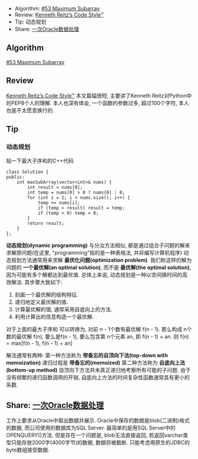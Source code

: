 - Algorithm: [#53 Maximum Subarray](https://www.jianshu.com/p/8cac126c5d0d)
- Review: [Kenneth Reitz’s Code Style™](http://t.cn/E5fV5SR)
- Tip: 动态规划
- Share: [一次Oracle数据处理](http://t.cn/EXDIPMX)

## Algorithm
[#53 Maximum Subarray](https://www.jianshu.com/p/8cac126c5d0d)

## Review
[Kenneth Reitz’s Code Style™](http://t.cn/E5fV5SR)
本文篇幅很短, 主要讲了Kenneth Reitz对Python中的PEP8个人的理解. 本人也深有体会, 一个函数的参数过多, 超过100个字符, 本人也是不太愿意换行的.

## Tip
### 动态规划
贴一下最大子序和的C++代码
```
class Solution {
public:
    int maxSubArray(vector<int>& nums) {
        int result = nums[0];
        int temp = nums[0] > 0 ? nums[0] : 0;
        for (int i = 1; i < nums.size(); i++) {
            temp += nums[i];
            if (temp > result) result = temp;
            if (temp < 0) temp = 0;
        }
        return result;
    }
};
```
__动态规划(dynamic programming)__ 与分治方法相似, 都是通过组合子问题的解来求解原问题(在这里, "programming"指的是一种表格法, 并非编写计算机程序)
动态规划方法通常用来求解 __最优化问题(optimization problem)__. 我们称这样的解为问题的 __一个最优解(an optimal solution)__, 而不是 __最优解(the optimal solution)__, 因为可能有多个解都达到最优值.
总体上来说, 动态规划是一种以空间换时间的高效解法.
其步骤大致如下:
1. 刻画一个最优解的结构特征.
2. 递归地定义最优解的值.
3. 计算最优解的值, 通常采用自底向上的方法.
4. 利用计算出的信息构造一个最优解.

对于上面的最大子序和
可以转换为, 对前 n - 1个数有最优解 f(n - 1). 那么构成 n个数的最优解 f(n), 要么是f(n - 1), 要么包含第 n个元素 an, 即 f(n - 1) + an.
则 f(n) = max[f(n - 1), f(n - 1) + an]

解法通常有两种:
第一种方法称为 __带备忘的自顶向下法(top-down with memoization)__
递归过程是 __带备忘的(memoized)__
第二种方法称为 __自底向上法(bottom-up method)__
自顶向下方法并未真正递归地考察所有可能的子问题. 由于没有频繁的递归函数调用的开销, 自底向上方法的时间复杂性函数通常具有更小的系数.

## Share: [一次Oracle数据处理](http://t.cn/EXDIPMX)
工作上要求从Oracle中取出数据并展示. Oracle中保存的数据是blob(二进制)格式的数据, 而公司使用的数据库为SQL Server. 最简单的是用SQL Server中的OPENQUERY()方法. 但是存在一个问题是, blob无法直接返回, 若返回varchar类型只能存放2000字(4000字节)的数据, 数据将被截断. 只能考虑用原生的JDBC的byte数组接受数据.
